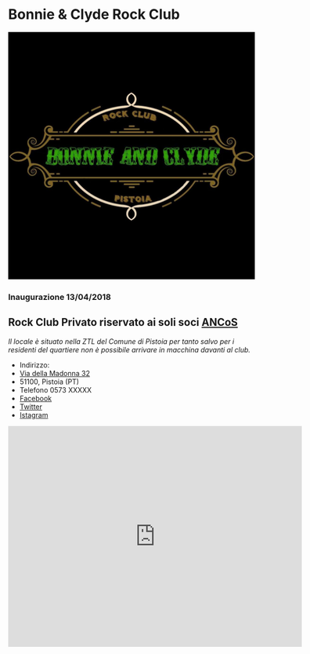 # Bonnie & Clyde Rock Club
![Image](/b&c.jpg)
### Inaugurazione 13/04/2018
## Rock Club Privato riservato ai soli soci **[ANCoS](https://www.ancos.it)**

*Il locale è situato nella ZTL del Comune di Pistoia
per tanto salvo per i residenti del quartiere non è
possibile arrivare in macchina davanti al club.*

- Indirizzo:
- [Via della Madonna 32](https://goo.gl/maps/vTh4qfL1oKM2)
- 51100, Pistoia (PT)
- Telefono 0573 XXXXX
- [Facebook](https://www.facebook.com/BCRockClub)
- [Twitter]()
- [Istagram]()

<iframe width="600" height="450" frameborder="0" style="border:0"
src="https://www.google.com/maps/embed/v1/place?q=place_id:ChIJY4U49L-LKhMRE4oRq26Yc3E&key=AIzaSyBKfQTyFoYSaKGkdsYmrIxTTBHtixd1k7Y" allowfullscreen></iframe>
